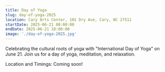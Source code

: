 ```yaml
---
title: Day of Yoga
slug: day-of-yoga-2025
location: Cary Arts Center, 101 Dry Ave, Cary, NC 27511
startDate: 2025-06-21 08:00:00
endDate: 2025-06-21 18:00:00
image: './day-of-yoga-2025.jpg'
---
```


Celebrating the cultural roots of yoga with "International Day of Yoga" on June 21. Join us for a day of yoga, meditation, and relaxation.

Location and Timings: Coming soon!  
